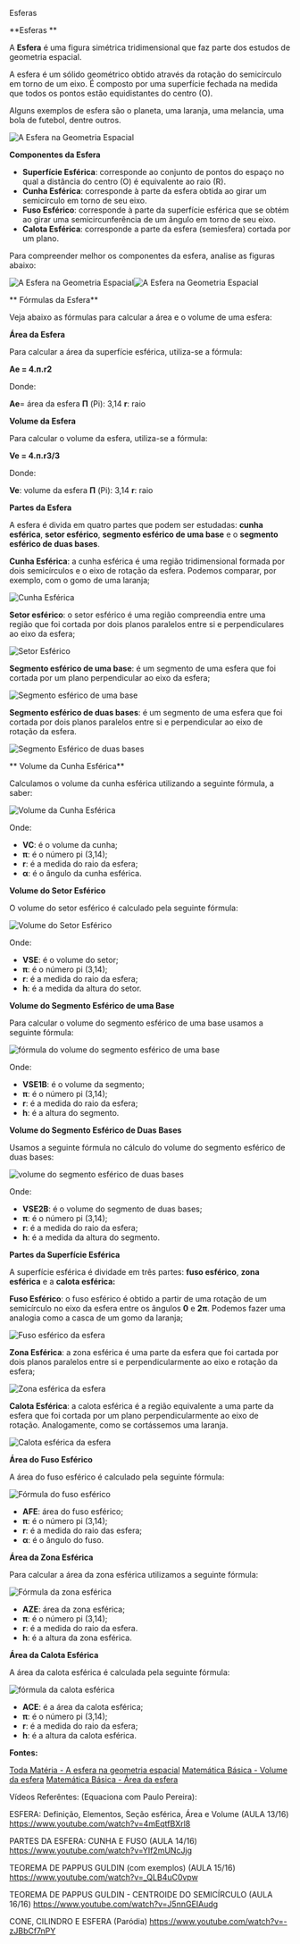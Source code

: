 Esferas

**Esferas
**

A **Esfera** é uma figura simétrica tridimensional que faz parte dos estudos de geometria espacial.

A esfera é um sólido geométrico obtido através da rotação do semicírculo em torno de um eixo. É composto por uma superfície fechada na medida que todos os pontos estão equidistantes do centro (O).

Alguns exemplos de esfera são o planeta, uma laranja, uma melancia, uma bola de futebol, dentre outros.

![A Esfera na Geometria Espacial](https://static.planejativo.com/uploads/novas/e28b3e3ae38cf94d7c9e38ea822e0e35.jpg)


**Componentes da Esfera**

- **Superfície Esférica**: corresponde ao conjunto de pontos do espaço no qual a distância do centro (O) é equivalente ao raio (R).
- **Cunha Esférica**: corresponde à parte da esfera obtida ao girar um semicírculo em torno de seu eixo.
- **Fuso Esférico**: corresponde à parte da superfície esférica que se obtém ao girar uma semicircunferência de um ângulo em torno de seu eixo.
- **Calota Esférica**: corresponde a parte da esfera (semiesfera) cortada por um plano.

Para compreender melhor os componentes da esfera, analise as figuras abaixo:

![A Esfera na Geometria Espacial](https://static.planejativo.com/uploads/novas/c8566e23189ef492cc27e182d6ee362b.jpg)![A Esfera na Geometria Espacial](https://static.planejativo.com/uploads/novas/0f842a2df6438452e9964f53f6c8314d.jpg)

**
Fórmulas da Esfera**

Veja abaixo as fórmulas para calcular a área e o volume de uma esfera:

**Área da Esfera**

Para calcular a área da superfície esférica, utiliza-se a fórmula:

**Ae = 4.п.r2**

Donde:

**Ae**= área da esfera
**П** (Pi): 3,14
**r**: raio

**Volume da Esfera**

Para calcular o volume da esfera, utiliza-se a fórmula:

**Ve = 4.п.r3/3**

Donde:

**Ve**: volume da esfera
**П** (Pi): 3,14
**r**: raio

**Partes da Esfera**

A esfera é divida em quatro partes que podem ser estudadas: **cunha esférica**, **setor esférico**, **segmento esférico de uma base** e o **segmento esférico de duas bases**.

**Cunha Esférica**: a cunha esférica é uma região tridimensional formada por dois semicírculos e o eixo de rotação da esfera. Podemos comparar, por exemplo, com o gomo de uma laranja;

![Cunha Esférica](https://static.planejativo.com/uploads/novas/092450a64b45fac884e3f152e8c5efbb.png)

**Setor esférico**: o setor esférico é uma região compreendia entre uma região que foi cortada por dois planos paralelos entre si e perpendiculares ao eixo da esfera;

![Setor Esférico](https://static.planejativo.com/uploads/novas/84bb699ee83ba129164e988b51d31c23.png)

**Segmento esférico de uma base**: é um segmento de uma esfera que foi cortada por um plano perpendicular ao eixo da esfera;

![Segmento esférico de uma base](https://static.planejativo.com/uploads/novas/d37b5526b426d42f653294c0f15422f2.png)

**Segmento esférico de duas bases**: é um segmento de uma esfera que foi cortada por dois planos paralelos entre si e perpendicular ao eixo de rotação da esfera.

![Segmento Esférico de duas bases](https://static.planejativo.com/uploads/novas/7cae21549763ecafa1de95af20eb53f3.png)

**
Volume da Cunha Esférica**

Calculamos o volume da cunha esférica utilizando a seguinte fórmula, a saber:

![Volume da Cunha Esférica](https://static.planejativo.com/uploads/novas/bf19d45be5622d3dc92794d88987f101.png)

Onde:

- **VC**: é o volume da cunha;
- **π**: é o número pi (3,14);
- **r**: é a medida do raio da esfera;
- **α**: é o ângulo da cunha esférica.

**Volume do Setor Esférico**

O volume do setor esférico é calculado pela seguinte fórmula:

![Volume do Setor Esférico](https://static.planejativo.com/uploads/novas/cf5797858077c952cae96cefef5ec674.png)

Onde:

- **VSE**: é o volume do setor;
- **π**: é o número pi (3,14);
- **r**: é a medida do raio da esfera;
- **h**: é a medida da altura do setor.

**Volume do Segmento Esférico de uma Base**

Para calcular o volume do segmento esférico de uma base usamos a seguinte fórmula:

![fórmula do volume do segmento esférico de uma base](https://static.planejativo.com/uploads/novas/78b6832fbd0f2c139475d706e021781e.png)

Onde:

- **VSE1B**: é o volume da segmento;
- **π**: é o número pi (3,14);
- **r**: é a medida do raio da esfera;
- **h**: é a altura do segmento.

**Volume do Segmento Esférico de Duas Bases**

Usamos a seguinte fórmula no cálculo do volume do segmento esférico de duas bases:

![volume do segmento esférico de duas bases](https://static.planejativo.com/uploads/novas/38d75302b67e2aa7f68ff6ba5cb8c23e.png)

Onde:

- **VSE2B**: é o volume do segmento de duas bases;
- **π**: é o número pi (3,14);
- **r**: é a medida do raio da esfera;
- **h**: é a medida da altura do segmento.

**Partes da Superfície Esférica**

A superfície esférica é dividade em três partes: **fuso esférico**, **zona esférica** e a **calota esférica:**

**Fuso Esférico**: o fuso esférico é obtido a partir de uma rotação de um semicírculo no eixo da esfera entre os ângulos **0** e **2π**. Podemos fazer uma analogia como a casca de um gomo da laranja;

![Fuso esférico da esfera](https://static.planejativo.com/uploads/novas/74092c6d49bb7ea364c9e64296d9a1d8.png)

**Zona Esférica**: a zona esférica é uma parte da esfera que foi cartada por dois planos paralelos entre si e perpendicularmente ao eixo e rotação da esfera;

![Zona esférica da esfera](https://static.planejativo.com/uploads/novas/eda9113f21aaa7803821206330f6cde5.png)

**Calota Esférica**: a calota esférica é a região equivalente a uma parte da esfera que foi cortada por um plano perpendicularmente ao eixo de rotação. Analogamente, como se cortássemos uma laranja.

![Calota esférica da esfera](https://static.planejativo.com/uploads/novas/bfa696f100c5eba319744ab244de462d.png)

**Área do Fuso Esférico**

A área do fuso esférico é calculado pela seguinte fórmula:

![Fórmula do fuso esférico](https://static.planejativo.com/uploads/novas/f9aeb1ff1df9d58112af9b4ae778149f.png)

- **AFE**: área do fuso esférico;
- **π**: é o número pi (3,14);
- **r**: é a medida do raio das esfera;
- **α**: é o ângulo do fuso.

**Área da Zona Esférica**

Para calcular a área da zona esférica utilizamos a seguinte fórmula:

![Fórmula da zona esférica](https://static.planejativo.com/uploads/novas/e1048cb1ee88c9bd481f4adbec1011a1.png)

- **AZE**: área da zona esférica;
- **π**: é o número pi (3,14);
- **r**: é a medida do raio da esfera.
- **h**: é a altura da zona esférica.

**Área da Calota Esférica**

A área da calota esférica é calculada pela seguinte fórmula:

![fórmula da calota esférica](https://static.planejativo.com/uploads/novas/c5329c9ffc4b3c019dede276745a51ab.png)

- **ACE**: é a área da calota esférica;
- **π**: é o número pi (3,14);
- **r**: é a medida do raio da esfera;
- **h**: é a altura da calota esférica.

**Fontes:**

[Toda Matéria - A esfera na geometria espacial](https://www.todamateria.com.br/a-esfera-na-geometria-espacial/)
[Matemática Básica - Volume da esfera](https://matematicabasica.net/volume-da-esfera/#partes-da-esfera)
[Matemática Básica - Área da esfera](https://matematicabasica.net/area-da-esfera/#partes-da-superfície-esférica)

Vídeos Referêntes:
(Equaciona com Paulo Pereira):

ESFERA: Definição, Elementos, Seção esférica, Área e Volume (AULA 13/16)
https://www.youtube.com/watch?v=4mEqtfBXrl8

PARTES DA ESFERA: CUNHA E FUSO (AULA 14/16)
https://www.youtube.com/watch?v=YIf2mUNcJjg

TEOREMA DE PAPPUS GULDIN (com exemplos) (AULA 15/16)
https://www.youtube.com/watch?v=_QLB4uC0vpw

TEOREMA DE PAPPUS GULDIN - CENTROIDE DO SEMICÍRCULO (AULA 16/16)
https://www.youtube.com/watch?v=J5nnGEIAudg

CONE, CILINDRO E ESFERA (Paródia)
https://www.youtube.com/watch?v=-zJBbCf7nPY